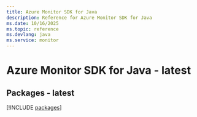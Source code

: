 ```yaml
---
title: Azure Monitor SDK for Java
description: Reference for Azure Monitor SDK for Java
ms.date: 10/16/2025
ms.topic: reference
ms.devlang: java
ms.service: monitor
---
```

# Azure Monitor SDK for Java - latest
## Packages - latest
[!INCLUDE [packages](monitor-index.md)]